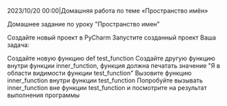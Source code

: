 2023/10/20 00:00|Домашняя работа по теме «Пространство имён»

Домашнее задание по уроку "Пространство имен"

Создайте новый проект в PyCharm
Запустите созданный проект
Ваша задача:

Создайте новую функцию def test_function
Создайте другую функцию внутри функции inner_function, функция должна печатать значение "Я в области видимости функции test_function"
Вызовите функцию inner_function внутри функции test_function
Попробуйте вызывать inner_function вне функции test_function и посмотрите на результат выполнения программы
